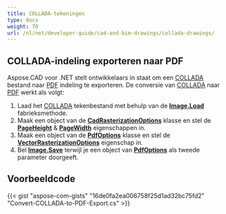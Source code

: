 ```yaml
---
title: COLLADA-tekeningen
type: docs
weight: 70
url: /nl/net/developer-guide/cad-and-bim-drawings/collada-drawings/
---
```


## **COLLADA-indeling exporteren naar PDF**

Aspose.CAD voor .NET stelt ontwikkelaars in staat om een [COLLADA](https://docs.fileformat.com/3d/dae/) bestand naar [PDF](https://docs.fileformat.com/pdf/) indeling te exporteren. De conversie van [COLLADA](https://docs.fileformat.com/3d/dae/) naar [PDF](https://docs.fileformat.com/pdf/) werkt als volgt:

1. Laad het [COLLADA](https://docs.fileformat.com/3d/dae/) tekenbestand met behulp van de [**Image.Load**](https://reference.aspose.com/cad/net/aspose.cad.image/load/methods/2) fabrieksmethode.
1. Maak een object van de [**CadRasterizationOptions**](https://reference.aspose.com/cad/net/aspose.cad.imageoptions/cadrasterizationoptions) klasse en stel de [**PageHeight**](https://reference.aspose.com/cad/net/aspose.cad.imageoptions/vectorrasterizationoptions/properties/pageheight) & [**PageWidth**](https://reference.aspose.com/cad/net/aspose.cad.imageoptions/vectorrasterizationoptions/properties/pagewidth) eigenschappen in.
1. Maak een object van de [**PdfOptions**](https://reference.aspose.com/cad/net/aspose.cad.imageoptions/pdfoptions) klasse en stel de [**VectorRasterizationOptions**](https://reference.aspose.com/cad/net/aspose.cad.imageoptions/vectorrasterizationoptions) eigenschap in.
1. Bel [**Image.Save**](https://reference.aspose.com/cad/net/aspose.cad/image/methods/save/index) terwijl je een object van [**PdfOptions**](https://reference.aspose.com/cad/net/aspose.cad.imageoptions/pdfoptions) als tweede parameter doorgeeft.

## Voorbeeldcode

{{< gist "aspose-com-gists" "16de0fa2ea006758f25d1ad32bc75fd2" "Convert-COLLADA-to-PDF-Export.cs" >}}
